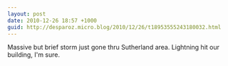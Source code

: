 ```yaml
---
layout: post
date: 2010-12-26 18:57 +1000
guid: http://desparoz.micro.blog/2010/12/26/t18953555243180032.html
---
```

Massive but brief storm just gone thru Sutherland area. Lightning hit our building, I'm sure.
